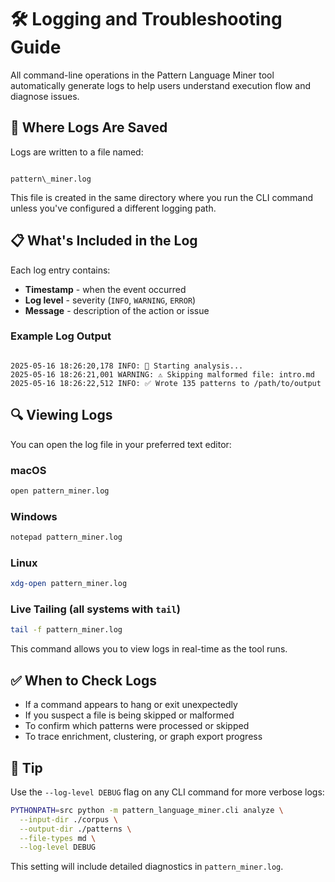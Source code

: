 # 🛠️ Logging and Troubleshooting Guide

All command-line operations in the Pattern Language Miner tool automatically generate logs to help users understand execution flow and diagnose issues.



## 📁 Where Logs Are Saved

Logs are written to a file named:

```

pattern\_miner.log

```

This file is created in the same directory where you run the CLI command unless you've configured a different logging path.



## 📋 What's Included in the Log

Each log entry contains:

- **Timestamp** - when the event occurred  
- **Log level** - severity (`INFO`, `WARNING`, `ERROR`)  
- **Message** - description of the action or issue  

### Example Log Output

```

2025-05-16 18:26:20,178 INFO: 🚀 Starting analysis...
2025-05-16 18:26:21,001 WARNING: ⚠️ Skipping malformed file: intro.md
2025-05-16 18:26:22,512 INFO: ✅ Wrote 135 patterns to /path/to/output

````



## 🔍 Viewing Logs

You can open the log file in your preferred text editor:

### macOS

```bash
open pattern_miner.log
````

### Windows

```bash
notepad pattern_miner.log
```

### Linux

```bash
xdg-open pattern_miner.log
```

### Live Tailing (all systems with `tail`)

```bash
tail -f pattern_miner.log
```

This command allows you to view logs in real-time as the tool runs.



## ✅ When to Check Logs

* If a command appears to hang or exit unexpectedly
* If you suspect a file is being skipped or malformed
* To confirm which patterns were processed or skipped
* To trace enrichment, clustering, or graph export progress



## 📌 Tip

Use the `--log-level DEBUG` flag on any CLI command for more verbose logs:

```bash
PYTHONPATH=src python -m pattern_language_miner.cli analyze \
  --input-dir ./corpus \
  --output-dir ./patterns \
  --file-types md \
  --log-level DEBUG
```

This setting will include detailed diagnostics in `pattern_miner.log`.